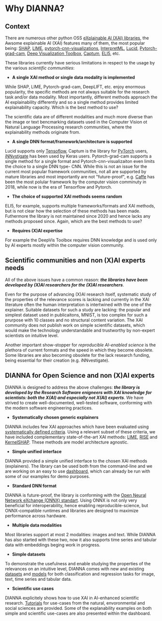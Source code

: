 <!-- this file contains the Statement of Need for JOSS -->

# Why DIANNA?

## Context

There are numerous other python OSS [eXplainable AI (XAI) libraries](https://github.com/wangyongjie-ntu/Awesome-explainable-AI#python-librariessort-in-alphabeta-order), the Awsome explainable AI (XAI) features many of them, the most popular being:
[SHAP](https://github.com/slundberg/shap),
[LIME](https://github.com/marcotcr/lime),
[pytorch-cnn-visualizations](https://github.com/utkuozbulak/pytorch-cnn-visualizations),
[InterpretML](https://github.com/interpretml/interpret),
[Lucid](https://github.com/tensorflow/lucid),
[Pytorch-grad-cam](https://github.com/jacobgil/pytorch-grad-cam),
[Deep Visualization Toolbox](https://github.com/yosinski/deep-visualization-toolbox),
[Captum](https://github.com/pytorch/captum),
[ELI5](https://github.com/TeamHG-Memex/eli5), etc.

These libraries currently have serious limitations in respect to the usage by the various *scientific communities*:

* **A single XAI method or single data modality is implemented**

While SHAP, LIME, Pytorch-grad-cam, DeepLIFT, etc. enjoy enormous popularity, the specific methods are not always suitable for the research task and/or data modality. Most importantly, different methods approach the AI explainability differently and so a single method provides limited explainability capacity. Which is the best method to use? 

The scientific data are of different modalities and much more diverse than the image or text bencmarking datasets used in the Computer Vision ot Natural Language Processing research communities, where the explainability methods originate from. 

* **A single DNN format/framework/architecture is supported**

Lucid supports only [Tensoflow](https://www.tensorflow.org/), Captum is the library for [PyTorch](https://pytorch.org/) users, [iNNvstigate](https://github.com/albermax/innvestigate) has been used by Keras users. Pytorch-grad-cam supports a single method for a single format and Pytorch-cnn-visualizaiton even limits the choice to a single DNN type- CNN. While this is not an issue for the current most popular framework communities, not all are supported by mature libraries and most importantly are not "future-proof", e.g. [Caffe](https://caffe.berkeleyvision.org/) has been the most polular framework by the computer vision comminuty in 2018, while now is the era of Tensorflow and Pytorch.  

* **The choice of supported XAI methods seems random**

ELI5, for example, supports multiple frameworks/formats and XAI methods, but is not clear how the selection of these methods has been made. Futhermore the library is not maintained since 2020 and hence lacks any methods proposed since. Again, which are the best methods to use?

* **Requires (X)AI expertise**
  
For example the DeepVis Toolbox requires DNN knowledge and is used only by AI experts mostly within the computer vision community. 

## Scientific communities and non (X)AI experts needs

All of the above issues have a common reason: **_the libraries have been developed by (X)AI researchers for the (X)AI researchers_**.
 
Even for the purpose of advancing (X)AI research itself, systematic study of the properties of the relevance scores is lacking and currently in the XAI literature often the human interpretation is intertwined with the one of the explainer. Suitable datasets for such a study are lacking: the popular and simplest dataset used in publicaitons,  MNIST, is too complex for such a prurpose with 10 classes and no structural content variation. The XAI community does not publish work on simple scientific datasets, which would make the technology understandable and trustworthy by non-expert scientists on intuitive level. 

Another important show-stopper for *reproducible AI-enabled science* is the plethora of current formats and the speed in which they become obsolete. Some libraries are also becoming obsolete for the lack research funding, being essential for their creation (e.g. iNNvestigate).


## DIANNA for Open Science and non (X)AI experts

DIANNA is designed to address the above challenges: **_the library is developed by the Research Software enigneers with XAI knowledge for scientists: both the X(AI) and especially not X(AI) experts_**. We have strived to create well-documented, well-tested software, conforming with the modern software engineering practices.

 
*	**Systematically chosen generic explainers**

DIANNA includes few XAI approaches which have been evaluated using [systematically defined criteria](https://arxiv.org/ftp/arxiv/papers/1912/1912.05100.pdf). Using a relevant subset of these criteria, we have included complementary state-of-the-art XAI methods: [LIME](https://www.kdd.org/kdd2016/papers/files/rfp0573-ribeiroA.pdf), [RISE](http://bmvc2018.org/contents/papers/1064.pdf) and [KernelSHAP](https://proceedings.neurips.cc/paper/2017/file/8a20a8621978632d76c43dfd28b67767-Paper.pdf). These methods are model architecture agnostic.

* **Simple unified interface**
  
DIANNA provided a simple unified interface to the chosen XAI methods (explainers). The library can be used both from the command-line and we are working on an easy to use [dashboard](https://github.com/dianna-ai/dianna/tree/main?tab=readme-ov-file#dashboard), which can already be run with some of our examples for demo purposes.

*	**Standard DNN format**

DIANNA is future-proof, the library is conforming with the [Open Neural Network eXchange (ONNX) standart](https://onnx.ai/). Using ONNX is not only very beneficial for interoperability, hence enabling reproducible-science, but ONNX-compatible runtimes and libraries are designed to maximize performance across hardware. 

* **Multiple data modalities** 

Most libraries support at most 2 modalities: images and text. While DIANNA has also started with these two, now it also supports time series and tabular data with embeddings beging work in progress. 

*	**Simple datasets**

To demonstrate the usefulness and enable studying the properties of the relevances on an intuitive level, DIANNA comes with new and existing [datasets](https://github.com/dianna-ai/dianna/tree/main?tab=readme-ov-file#datasets) and [models](https://github.com/dianna-ai/dianna/tree/main?tab=readme-ov-file#onnx-models) for both classification and regression tasks for image, text, time series and tabular data.

* **Scientific use cases** 

DIANNA explicitely shows how to use XAI in AI-enhanced scientific research. [Tutorials](https://github.com/dianna-ai/dianna/tree/main?tab=readme-ov-file#tutorials) for use-cases from the natural, envoronmental and social sciences are provided. Some of the explanability examples on both simple and scientific use-cases are also presented within the dashboard.

